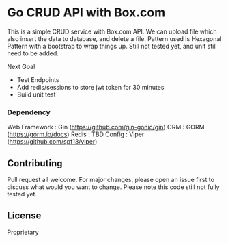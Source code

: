 # Go CRUD API with Box.com

This is a simple CRUD service with Box.com API. We can upload file which also insert the data to database, and delete a file. Pattern used is Hexagonal Pattern with a bootstrap to wrap things up. Still not tested yet, and unit still need to be added.

Next Goal
- Test Endpoints
- Add redis/sessions to store jwt token for 30 minutes
- Build unit test

### Dependency
Web Framework : Gin (https://github.com/gin-gonic/gin)
ORM           : GORM (https://gorm.io/docs)
Redis         : TBD
Config        : Viper (https://github.com/spf13/viper)


## Contributing
Pull request all welcome. For major changes, please open an issue first to discuss what would you want to change. Please note this code still not fully tested yet.

## License

Proprietary


